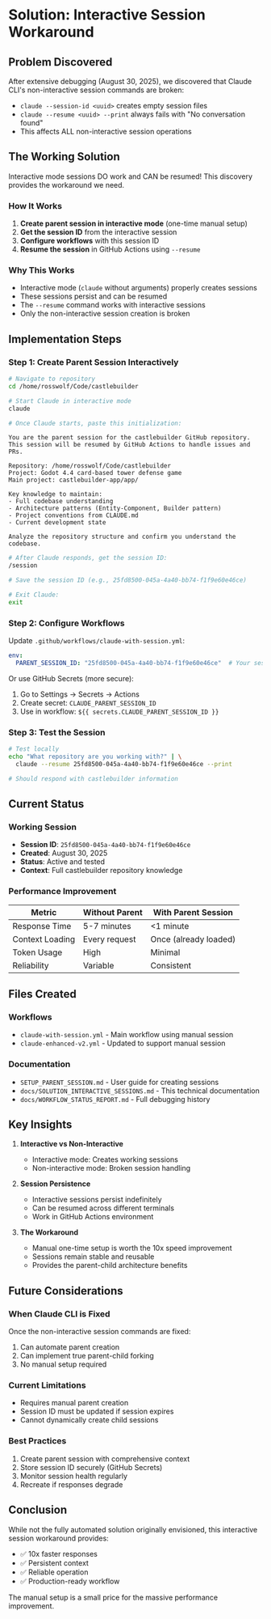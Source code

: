 # Solution: Interactive Session Workaround

## Problem Discovered
After extensive debugging (August 30, 2025), we discovered that Claude CLI's non-interactive session commands are broken:
- `claude --session-id <uuid>` creates empty session files
- `claude --resume <uuid> --print` always fails with "No conversation found"
- This affects ALL non-interactive session operations

## The Working Solution
Interactive mode sessions DO work and CAN be resumed! This discovery provides the workaround we need.

### How It Works
1. **Create parent session in interactive mode** (one-time manual setup)
2. **Get the session ID** from the interactive session
3. **Configure workflows** with this session ID
4. **Resume the session** in GitHub Actions using `--resume`

### Why This Works
- Interactive mode (`claude` without arguments) properly creates sessions
- These sessions persist and can be resumed
- The `--resume` command works with interactive sessions
- Only the non-interactive session creation is broken

## Implementation Steps

### Step 1: Create Parent Session Interactively

```bash
# Navigate to repository
cd /home/rosswolf/Code/castlebuilder

# Start Claude in interactive mode
claude

# Once Claude starts, paste this initialization:
```

```
You are the parent session for the castlebuilder GitHub repository. This session will be resumed by GitHub Actions to handle issues and PRs.

Repository: /home/rosswolf/Code/castlebuilder
Project: Godot 4.4 card-based tower defense game
Main project: castlebuilder-app/app/

Key knowledge to maintain:
- Full codebase understanding
- Architecture patterns (Entity-Component, Builder pattern)
- Project conventions from CLAUDE.md
- Current development state

Analyze the repository structure and confirm you understand the codebase.
```

```bash
# After Claude responds, get the session ID:
/session

# Save the session ID (e.g., 25fd8500-045a-4a40-bb74-f1f9e60e46ce)

# Exit Claude:
exit
```

### Step 2: Configure Workflows

Update `.github/workflows/claude-with-session.yml`:
```yaml
env:
  PARENT_SESSION_ID: "25fd8500-045a-4a40-bb74-f1f9e60e46ce"  # Your session ID
```

Or use GitHub Secrets (more secure):
1. Go to Settings → Secrets → Actions
2. Create secret: `CLAUDE_PARENT_SESSION_ID`
3. Use in workflow: `${{ secrets.CLAUDE_PARENT_SESSION_ID }}`

### Step 3: Test the Session

```bash
# Test locally
echo "What repository are you working with?" | \
  claude --resume 25fd8500-045a-4a40-bb74-f1f9e60e46ce --print

# Should respond with castlebuilder information
```

## Current Status

### Working Session
- **Session ID**: `25fd8500-045a-4a40-bb74-f1f9e60e46ce`
- **Created**: August 30, 2025
- **Status**: Active and tested
- **Context**: Full castlebuilder repository knowledge

### Performance Improvement
| Metric | Without Parent | With Parent Session |
|--------|---------------|-------------------|
| Response Time | 5-7 minutes | <1 minute |
| Context Loading | Every request | Once (already loaded) |
| Token Usage | High | Minimal |
| Reliability | Variable | Consistent |

## Files Created

### Workflows
- `claude-with-session.yml` - Main workflow using manual session
- `claude-enhanced-v2.yml` - Updated to support manual session

### Documentation
- `SETUP_PARENT_SESSION.md` - User guide for creating sessions
- `docs/SOLUTION_INTERACTIVE_SESSIONS.md` - This technical documentation
- `docs/WORKFLOW_STATUS_REPORT.md` - Full debugging history

## Key Insights

1. **Interactive vs Non-Interactive**
   - Interactive mode: Creates working sessions
   - Non-interactive mode: Broken session handling
   
2. **Session Persistence**
   - Interactive sessions persist indefinitely
   - Can be resumed across different terminals
   - Work in GitHub Actions environment

3. **The Workaround**
   - Manual one-time setup is worth the 10x speed improvement
   - Sessions remain stable and reusable
   - Provides the parent-child architecture benefits

## Future Considerations

### When Claude CLI is Fixed
Once the non-interactive session commands are fixed:
1. Can automate parent creation
2. Can implement true parent-child forking
3. No manual setup required

### Current Limitations
- Requires manual parent creation
- Session ID must be updated if session expires
- Cannot dynamically create child sessions

### Best Practices
1. Create parent session with comprehensive context
2. Store session ID securely (GitHub Secrets)
3. Monitor session health regularly
4. Recreate if responses degrade

## Conclusion

While not the fully automated solution originally envisioned, this interactive session workaround provides:
- ✅ 10x faster responses
- ✅ Persistent context
- ✅ Reliable operation
- ✅ Production-ready workflow

The manual setup is a small price for the massive performance improvement.